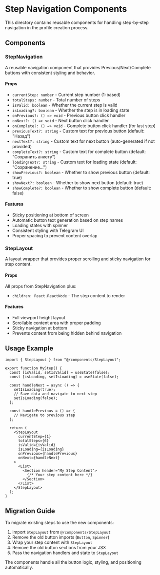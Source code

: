 # Step Navigation Components

This directory contains reusable components for handling step-by-step navigation in the profile creation process.

## Components

### StepNavigation

A reusable navigation component that provides Previous/Next/Complete buttons with consistent styling and behavior.

#### Props

- `currentStep: number` - Current step number (1-based)
- `totalSteps: number` - Total number of steps
- `isValid: boolean` - Whether the current step is valid
- `isLoading?: boolean` - Whether the step is in loading state
- `onPrevious?: () => void` - Previous button click handler
- `onNext?: () => void` - Next button click handler
- `onComplete?: () => void` - Complete button click handler (for last step)
- `previousText?: string` - Custom text for previous button (default: "Назад")
- `nextText?: string` - Custom text for next button (auto-generated if not provided)
- `completeText?: string` - Custom text for complete button (default: "Сохранить анкету")
- `loadingText?: string` - Custom text for loading state (default: "Сохранение...")
- `showPrevious?: boolean` - Whether to show previous button (default: true)
- `showNext?: boolean` - Whether to show next button (default: true)
- `showComplete?: boolean` - Whether to show complete button (default: false)

#### Features

- Sticky positioning at bottom of screen
- Automatic button text generation based on step names
- Loading states with spinner
- Consistent styling with Telegram UI
- Proper spacing to prevent content overlap

### StepLayout

A layout wrapper that provides proper scrolling and sticky navigation for step content.

#### Props

All props from StepNavigation plus:

- `children: React.ReactNode` - The step content to render

#### Features

- Full viewport height layout
- Scrollable content area with proper padding
- Sticky navigation at bottom
- Prevents content from being hidden behind navigation

## Usage Example

```tsx
import { StepLayout } from "@/components/StepLayout";

export function MyStep() {
  const [isValid, setIsValid] = useState(false);
  const [isLoading, setIsLoading] = useState(false);

  const handleNext = async () => {
    setIsLoading(true);
    // Save data and navigate to next step
    setIsLoading(false);
  };

  const handlePrevious = () => {
    // Navigate to previous step
  };

  return (
    <StepLayout
      currentStep={1}
      totalSteps={6}
      isValid={isValid}
      isLoading={isLoading}
      onPrevious={handlePrevious}
      onNext={handleNext}
    >
      <List>
        <Section header="My Step Content">
          {/* Your step content here */}
        </Section>
      </List>
    </StepLayout>
  );
}
```

## Migration Guide

To migrate existing steps to use the new components:

1. Import `StepLayout` from `@/components/StepLayout`
2. Remove the old button imports (`Button`, `Spinner`)
3. Wrap your step content with `StepLayout`
4. Remove the old button sections from your JSX
5. Pass the navigation handlers and state to `StepLayout`

The components handle all the button logic, styling, and positioning automatically.
